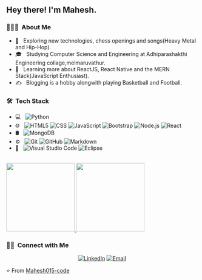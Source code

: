 <h2> Hey there! I'm Mahesh.</h2>

<h3> 👨🏻‍💻 &nbsp;About Me </h3>

-   🤔 &nbsp; Exploring new technologies, chess openings and songs(Heavy Metal and Hip-Hop).
-   🎓 &nbsp; Studying Computer Science and Engineering at Adhiparashakthi Engineering collage,melmaruvathur.
-   🌱 &nbsp; Learning more about ReactJS, React Native and the MERN Stack(JavaScript Enthusiast).
-   ✍️ &nbsp; Blogging is a hobby alongwith playing Basketball and Football.

<h3> 🛠 &nbsp;Tech Stack</h3>

-   💻 &nbsp;
    ![Python](https://img.shields.io/badge/-Python-333333?style=flat&logo=python)
-   🌐 &nbsp;
    ![HTML5](https://img.shields.io/badge/-HTML5-333333?style=flat&logo=HTML5)
    ![CSS](https://img.shields.io/badge/-CSS-333333?style=flat&logo=CSS3&logoColor=1572B6)
    ![JavaScript](https://img.shields.io/badge/-JavaScript-333333?style=flat&logo=javascript)
    ![Bootstrap](https://img.shields.io/badge/-Bootstrap-333333?style=flat&logo=bootstrap&logoColor=563D7C)
    ![Node.js](https://img.shields.io/badge/-Node.js-333333?style=flat&logo=node.js)
    ![React](https://img.shields.io/badge/-React-333333?style=flat&logo=react)
-   🛢 &nbsp;
    ![MongoDB](https://img.shields.io/badge/-MongoDB-333333?style=flat&logo=mongodb)
-   ⚙️ &nbsp;
    ![Git](https://img.shields.io/badge/-Git-333333?style=flat&logo=git)
    ![GitHub](https://img.shields.io/badge/-GitHub-333333?style=flat&logo=github)
    ![Markdown](https://img.shields.io/badge/-Markdown-333333?style=flat&logo=markdown)
-   🔧 &nbsp;
    ![Visual Studio Code](https://img.shields.io/badge/-Visual%20Studio%20Code-333333?style=flat&logo=visual-studio-code&logoColor=007ACC)
    ![Eclipse](https://img.shields.io/badge/-Eclipse-333333?style=flat&logo=eclipse-ide&logoColor=2C2255)

<br/>

<a href="https://github.com/Mahesh015-code">
  <img height="180em" src="https://github-readme-stats.vercel.app/api?username=Mahesh015-code&theme=dracula&show_icons=true" />
  <img height="180em" src="https://github-readme-stats.vercel.app/api/top-langs/?username=Mahesh015-code&theme=dracula&layout=compact" />
</a>

<br/>

<h3> 🤝🏻 &nbsp;Connect with Me </h3>

<p align="center">
<!-- <a href="https://http://dementedepistles.blogspot.com/"><img alt="Blogs" src="https://img.shields.io/badge/Blogs-Querencia-blue?style=flat-square&logo=google-chrome"></a> -->
<a href="https://www.linkedin.com/in/mahesh-m-40411423a/"><img alt="LinkedIn" src="https://img.shields.io/badge/LinkedIn-Mahesh%20-blue?style=flat-square&logo=linkedin"></a>
<!-- <a href="https://www.instagram.com/indeed_the_slimshady/"><img alt="Instagram" src="https://img.shields.io/badge/Instagram-indeed_the_slimshady-blue?style=flat-square&logo=instagram"></a> -->
<a href="mailto:mah91177@gmail.com"><img alt="Email" src="https://img.shields.io/badge/Email-mah91177@gmail.com-blue?style=flat-square&logo=gmail"></a>
</p>

⭐️ From [Mahesh015-code](https://github.com/Mahesh015-code)
